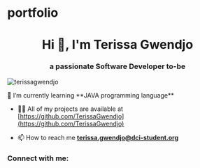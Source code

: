# portfolio
<h1 align="center">Hi 👋, I'm Terissa Gwendjo</h1>
<h3 align="center">a passionate Software Developer to-be</h3>
<p align="left"> <img src="https://komarev.com/ghpvc/?username=terissagwendjo&label=Profile%20views&color=0e75b6&style=flat" alt="terissagwendjo" /> </p>
🌱 I’m currently learning **JAVA programming language**

- 👨‍💻 All of my projects are available at [https://github.com/TerissaGwendjo](https://github.com/TerissaGwendjo)

- 📫 How to reach me **terissa.gwendjo@dci-student.org**
<h3 align="left">Connect with me:</h3>
<p align="left">
